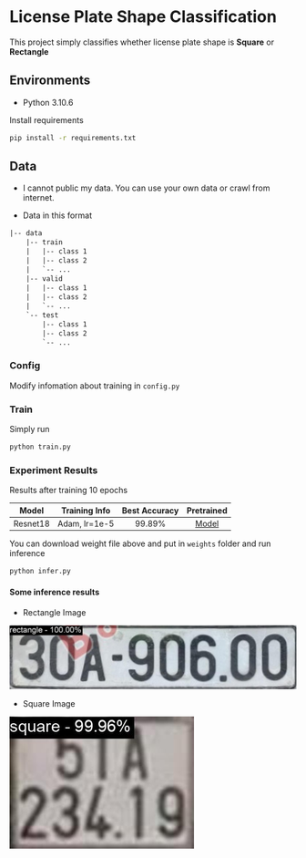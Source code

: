 # License Plate Shape Classification

This project simply classifies whether license plate shape is **Square** or **Rectangle**

## Environments

- Python 3.10.6

Install requirements

``` bash
pip install -r requirements.txt
```

## Data

- I cannot public my data. You can use your own data or crawl from internet.

- Data in this format

``` files
|-- data
    |-- train
    |   |-- class 1
    |   |-- class 2
    |   `-- ...
    |-- valid
    |   |-- class 1
    |   |-- class 2
    |   `-- ...
    `-- test
        |-- class 1
        |-- class 2
        `-- ...
```

### Config

Modify infomation about training in `config.py`

### Train

Simply run 

``` bash
python train.py
```

### Experiment Results

Results after training 10 epochs

| Model       | Training Info | Best Accuracy | Pretrained              |
| ----------- |:-------------:| :-----------: | :---------------------: |
| Resnet18    | Adam, lr=1e-5 | 99.89%        | [Model](https://drive.google.com/file/d/1nRbjT_MGbUwwLP_Io0Vtsk0qvSQ8XALe/view?usp=share_link) |

You can download weight file above and put in `weights` folder and run inference

``` bash
python infer.py
```

#### Some inference results

- Rectangle Image

![Rectangle](assets/rectangle.jpg "Rectangle Image")

- Square Image

![Square](assets/square.jpg "Square Image")